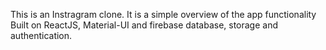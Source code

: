 This is an Instragram clone.
It is a simple overview of the app functionality
Built on ReactJS, Material-UI and firebase database, 
storage and authentication.